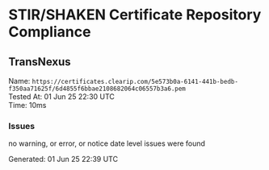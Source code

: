 # STIR/SHAKEN Certificate Repository Compliance

## TransNexus

Name: `https://certificates.clearip.com/5e573b0a-6141-441b-bedb-f350aa71625f/6d4855f6bbae2108682064c06557b3a6.pem`\
Tested At: 01 Jun 25 22:30 UTC\
Time: 10ms

### Issues

no warning, or error, or notice date level issues were found

Generated: 01 Jun 25 22:39 UTC